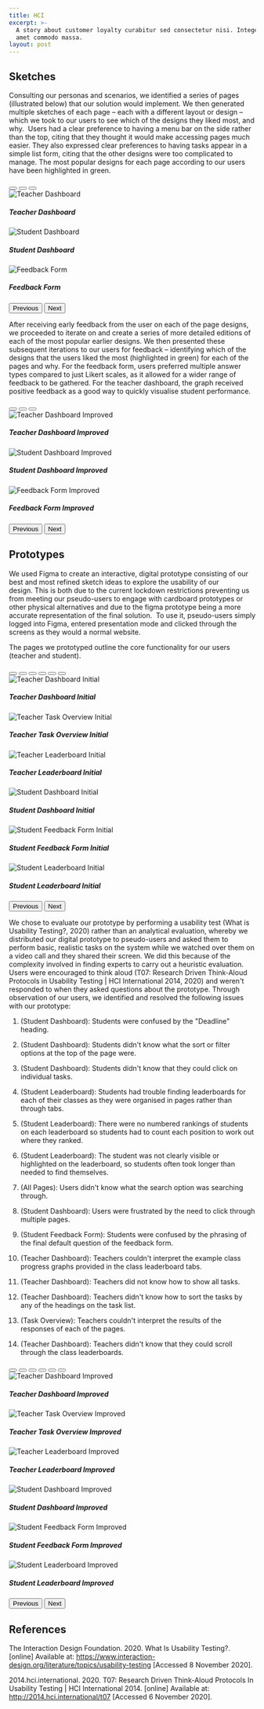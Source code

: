 ```yaml
---
title: HCI
excerpt: >-
  A story about customer loyalty curabitur sed consectetur nisi. Integer sit
  amet commodo massa.
layout: post
---
```


## Sketches

Consulting our personas and scenarios, we identified a series of pages (illustrated below) that our solution would implement. We then generated multiple sketches of each page – each with a different layout or design – which we took to our users to see which of the designs they liked most, and why. 
Users had a clear preference to having a menu bar on the side rather than the top, citing that they thought it would make accessing pages much easier. They also expressed clear preferences to having tasks appear in a simple list form, citing that the other designs were too complicated to manage. The most popular designs for each page according to our users have been highlighted in green.

<div id="carouselSketchesInitial" class="carousel carousel-dark slide mb-3" data-bs-ride="carousel">
  <div class="carousel-indicators" style="bottom:-30px">
    <button type="button" data-bs-target="#carouselSketchesInitial" data-bs-slide-to="0" class="active" aria-current="true" aria-label="Slide 1"></button>
    <button type="button" data-bs-target="#carouselSketchesInitial" data-bs-slide-to="1" aria-label="Slide 2"></button>
    <button type="button" data-bs-target="#carouselSketchesInitial" data-bs-slide-to="2" aria-label="Slide 3"></button>
  </div>
  <div class="carousel-inner pb-4">
    <div class="carousel-item active">
      <img src="../images/hci/sketches/initial/teacher_dashboard.png" class="d-block w-100" alt="Teacher Dashboard">
      <div class="carousel-caption d-none d-md-block" style="bottom:-50px">
        <h5>Teacher Dashboard</h5>
      </div>
    </div>
    <div class="carousel-item">
      <img src="../images/hci/sketches/initial/student_dashboard.png" class="d-block w-100" alt="Student Dashboard">
      <div class="carousel-caption d-none d-md-block" style="bottom:-50px">
        <h5>Student Dashboard</h5>
      </div>
    </div>
    <div class="carousel-item">
      <img src="../images/hci/sketches/initial/feedback_form.png" class="d-block w-100" alt="Feedback Form">
      <div class="carousel-caption d-none d-md-block" style="bottom:-50px">
        <h5>Feedback Form</h5>
      </div>
    </div>
  </div>
  <button class="carousel-control-prev" type="button" data-bs-target="#carouselSketchesInitial" data-bs-slide="prev" style="left:-80px">
    <span class="carousel-control-prev-icon" aria-hidden="true"></span>
    <span class="visually-hidden">Previous</span>
  </button>
  <button class="carousel-control-next" type="button" data-bs-target="#carouselSketchesInitial" data-bs-slide="next" style="right:-80px">
    <span class="carousel-control-next-icon" aria-hidden="true"></span>
    <span class="visually-hidden">Next</span>
  </button>
</div>

After receiving early feedback from the user on each of the page designs, we proceeded to iterate on and create a series of more detailed editions of each of the most popular earlier designs. We then presented these subsequent iterations to our users for feedback – identifying which of the designs that the users liked the most (highlighted in green) for each of the pages and why. For the feedback form, users preferred multiple answer types compared to just Likert scales, as it allowed for a wider range of feedback to be gathered. For the teacher dashboard, the graph received positive feedback as a good way to quickly visualise student performance.

<div id="carouselSketchesImproved" class="carousel carousel-dark slide mb-3" data-bs-ride="carousel">
  <div class="carousel-indicators" style="bottom:-30px">
    <button type="button" data-bs-target="#carouselSketchesImproved" data-bs-slide-to="0" class="active" aria-current="true" aria-label="Slide 1"></button>
    <button type="button" data-bs-target="#carouselSketchesImproved" data-bs-slide-to="1" aria-label="Slide 2"></button>
    <button type="button" data-bs-target="#carouselSketchesImproved" data-bs-slide-to="2" aria-label="Slide 3"></button>
  </div>
  <div class="carousel-inner pb-4">
    <div class="carousel-item active">
      <img src="../images/hci/sketches/improved/teacher_dashboard.png" class="d-block w-100" alt="Teacher Dashboard Improved">
      <div class="carousel-caption d-none d-md-block" style="bottom:-50px">
        <h5>Teacher Dashboard Improved</h5>
      </div>
    </div>
    <div class="carousel-item">
      <img src="../images/hci/sketches/improved/student_dashboard.png" class="d-block w-100" alt="Student Dashboard Improved">
      <div class="carousel-caption d-none d-md-block" style="bottom:-50px">
        <h5>Student Dashboard Improved</h5>
      </div>
    </div>
    <div class="carousel-item">
      <img src="../images/hci/sketches/improved/feedback_form.png" class="d-block w-100" alt="Feedback Form Improved">
      <div class="carousel-caption d-none d-md-block" style="bottom:-50px">
        <h5>Feedback Form Improved</h5>
      </div>
    </div>
  </div>
  <button class="carousel-control-prev" type="button" data-bs-target="#carouselSketchesImproved" data-bs-slide="prev" style="left:-80px">
    <span class="carousel-control-prev-icon" aria-hidden="true"></span>
    <span class="visually-hidden">Previous</span>
  </button>
  <button class="carousel-control-next" type="button" data-bs-target="#carouselSketchesImproved" data-bs-slide="next" style="right:-80px">
    <span class="carousel-control-next-icon" aria-hidden="true"></span>
    <span class="visually-hidden">Next</span>
  </button>
</div>

## Prototypes

We used Figma to create an interactive, digital prototype consisting of our best and most refined sketch ideas to explore the usability of our design. This is both due to the current lockdown restrictions preventing us from meeting our pseudo-users to engage with cardboard prototypes or other physical alternatives and due to the figma prototype being a more accurate representation of the final solution.  To use it, pseudo-users simply logged into Figma, entered presentation mode and clicked through the screens as they would a normal website.

The pages we prototyped outline the core functionality for our users (teacher and student).

<div id="carouselPrototypesInitial" class="carousel carousel-dark slide mb-3" data-bs-ride="carousel">
  <div class="carousel-indicators" style="bottom:-30px">
    <button type="button" data-bs-target="#carouselPrototypesInitial" data-bs-slide-to="0" class="active" aria-current="true" aria-label="Slide 1"></button>
    <button type="button" data-bs-target="#carouselPrototypesInitial" data-bs-slide-to="1" aria-label="Slide 2"></button>
    <button type="button" data-bs-target="#carouselPrototypesInitial" data-bs-slide-to="2" aria-label="Slide 3"></button>
    <button type="button" data-bs-target="#carouselPrototypesInitial" data-bs-slide-to="3" aria-label="Slide 4"></button>
    <button type="button" data-bs-target="#carouselPrototypesInitial" data-bs-slide-to="4" aria-label="Slide 5"></button>
    <button type="button" data-bs-target="#carouselPrototypesInitial" data-bs-slide-to="5" aria-label="Slide 6"></button>
  </div>
  <div class="carousel-inner pb-4">
    <div class="carousel-item active">
      <img src="../images/hci/prototypes/initial/teacher_dashboard.png" class="d-block w-100" alt="Teacher Dashboard Initial">
      <div class="carousel-caption d-none d-md-block" style="bottom:-50px">
        <h5>Teacher Dashboard Initial</h5>
      </div>
    </div>
    <div class="carousel-item">
      <img src="../images/hci/prototypes/initial/teacher_task_overview.png" class="d-block w-100" alt="Teacher Task Overview Initial">
      <div class="carousel-caption d-none d-md-block" style="bottom:-50px">
        <h5>Teacher Task Overview Initial</h5>
      </div>
    </div>
    <div class="carousel-item">
      <img src="../images/hci/prototypes/initial/teacher_leaderboard.png" class="d-block w-100" alt="Teacher Leaderboard Initial">
      <div class="carousel-caption d-none d-md-block" style="bottom:-50px">
        <h5>Teacher Leaderboard Initial</h5>
      </div>
    </div>
    <div class="carousel-item">
      <img src="../images/hci/prototypes/initial/student_dashboard.png" class="d-block w-100" alt="Student Dashboard Initial">
      <div class="carousel-caption d-none d-md-block" style="bottom:-50px">
        <h5>Student Dashboard Initial</h5>
      </div>
    </div>
    <div class="carousel-item">
      <img src="../images/hci/prototypes/initial/student_feedback_form.png" class="d-block w-100" alt="Student Feedback Form Initial">
      <div class="carousel-caption d-none d-md-block" style="bottom:-50px">
        <h5>Student Feedback Form Initial</h5>
      </div>
    </div>
    <div class="carousel-item">
      <img src="../images/hci/prototypes/initial/student_leaderboard.png" class="d-block w-100" alt="Student Leaderboard Initial">
      <div class="carousel-caption d-none d-md-block" style="bottom:-50px">
        <h5>Student Leaderboard Initial</h5>
      </div>
    </div>
  </div>
  <button class="carousel-control-prev" type="button" data-bs-target="#carouselPrototypesInitial" data-bs-slide="prev" style="left:-80px">
    <span class="carousel-control-prev-icon" aria-hidden="true"></span>
    <span class="visually-hidden">Previous</span>
  </button>
  <button class="carousel-control-next" type="button" data-bs-target="#carouselPrototypesInitial" data-bs-slide="next" style="right:-80px">
    <span class="carousel-control-next-icon" aria-hidden="true"></span>
    <span class="visually-hidden">Next</span>
  </button>
</div>

We chose to evaluate our prototype by performing a usability test (What is Usability Testing?, 2020) rather than an analytical evaluation, whereby we distributed our digital prototype to pseudo-users and asked them to perform basic, realistic tasks on the system while we watched over them on a video call and they shared their screen. We did this because of the complexity involved in finding experts to carry out a heuristic evaluation. Users were encouraged to think aloud (T07: Research Driven Think-Aloud Protocols in Usability Testing | HCI International 2014, 2020) and weren't responded to when they asked questions about the prototype. Through observation of our users, we identified and resolved the following issues with our prototype:

1. (Student Dashboard): Students were confused by the "Deadline" heading.

2. (Student Dashboard): Students didn't know what the sort or filter options at the top of the page were.

3. (Student Dashboard): Students didn't know that they could click on individual tasks.

4. (Student Leaderboard): Students had trouble finding leaderboards for each of their classes as they were organised in pages rather than through tabs.

5. (Student Leaderboard): There were no numbered rankings of students on each leaderboard so students had to count each position to work out where they ranked.

6. (Student Leaderboard): The student was not clearly visible or highlighted on the leaderboard, so students often took longer than needed to find themselves.

7. (All Pages): Users didn't know what the search option was searching through.

8. (Student Dashboard): Users were frustrated by the need to click through multiple pages.

9. (Student Feedback Form): Students were confused by the phrasing of the final default question of the feedback form.

10. (Teacher Dashboard): Teachers couldn't interpret the example class progress graphs provided in the class leaderboard tabs.

11. (Teacher Dashboard): Teachers did not know how to show all tasks.

12. (Teacher Dashboard): Teachers didn't know how to sort the tasks by any of the headings on the task list.

13. (Task Overview): Teachers couldn't interpret the results of the responses of each of the pages.

14. (Teacher Dashboard): Teachers didn't know that they could scroll through the class leaderboards.


<div id="carouselPrototypesImproved" class="carousel carousel-dark slide mb-3" data-bs-ride="carousel">
  <div class="carousel-indicators" style="bottom:-30px">
    <button type="button" data-bs-target="#carouselPrototypesImproved" data-bs-slide-to="0" class="active" aria-current="true" aria-label="Slide 1"></button>
    <button type="button" data-bs-target="#carouselPrototypesImproved" data-bs-slide-to="1" aria-label="Slide 2"></button>
    <button type="button" data-bs-target="#carouselPrototypesImproved" data-bs-slide-to="2" aria-label="Slide 3"></button>
    <button type="button" data-bs-target="#carouselPrototypesImproved" data-bs-slide-to="3" aria-label="Slide 4"></button>
    <button type="button" data-bs-target="#carouselPrototypesImproved" data-bs-slide-to="4" aria-label="Slide 5"></button>
    <button type="button" data-bs-target="#carouselPrototypesImproved" data-bs-slide-to="5" aria-label="Slide 6"></button>
  </div>
  <div class="carousel-inner pb-4">
    <div class="carousel-item active">
      <img src="../images/hci/prototypes/improved/teacher_dashboard.png" class="d-block w-100" alt="Teacher Dashboard Improved">
      <div class="carousel-caption d-none d-md-block" style="bottom:-50px">
        <h5>Teacher Dashboard Improved</h5>
      </div>
    </div>
    <div class="carousel-item">
      <img src="../images/hci/prototypes/improved/teacher_task_overview.png" class="d-block w-100" alt="Teacher Task Overview Improved">
      <div class="carousel-caption d-none d-md-block" style="bottom:-50px">
        <h5>Teacher Task Overview Improved</h5>
      </div>
    </div>
    <div class="carousel-item">
      <img src="../images/hci/prototypes/improved/teacher_leaderboard.png" class="d-block w-100" alt="Teacher Leaderboard Improved">
      <div class="carousel-caption d-none d-md-block" style="bottom:-50px">
        <h5>Teacher Leaderboard Improved</h5>
      </div>
    </div>
    <div class="carousel-item">
      <img src="../images/hci/prototypes/improved/student_dashboard.png" class="d-block w-100" alt="Student Dashboard Improved">
      <div class="carousel-caption d-none d-md-block" style="bottom:-50px">
        <h5>Student Dashboard Improved</h5>
      </div>
    </div>
    <div class="carousel-item">
      <img src="../images/hci/prototypes/improved/student_feedback_form.png" class="d-block w-100" alt="Student Feedback Form Improved">
      <div class="carousel-caption d-none d-md-block" style="bottom:-50px">
        <h5>Student Feedback Form Improved</h5>
      </div>
    </div>
    <div class="carousel-item">
      <img src="../images/hci/prototypes/improved/student_leaderboard.png" class="d-block w-100" alt="Student Leaderboard Improved">
      <div class="carousel-caption d-none d-md-block" style="bottom:-50px">
        <h5>Student Leaderboard Improved</h5>
      </div>
    </div>
  </div>
  <button class="carousel-control-prev" type="button" data-bs-target="#carouselPrototypesImproved" data-bs-slide="prev" style="left:-80px">
    <span class="carousel-control-prev-icon" aria-hidden="true"></span>
    <span class="visually-hidden">Previous</span>
  </button>
  <button class="carousel-control-next" type="button" data-bs-target="#carouselPrototypesImproved" data-bs-slide="next" style="right:-80px">
    <span class="carousel-control-next-icon" aria-hidden="true"></span>
    <span class="visually-hidden">Next</span>
  </button>
</div>

## References

The Interaction Design Foundation. 2020. What Is Usability Testing?. [online] Available at: https://www.interaction-design.org/literature/topics/usability-testing [Accessed 8 November 2020].​

2014.hci.international. 2020. T07: Research Driven Think-Aloud Protocols In Usability Testing | HCI International 2014. [online] Available at: http://2014.hci.international/t07 [Accessed 6 November 2020].​